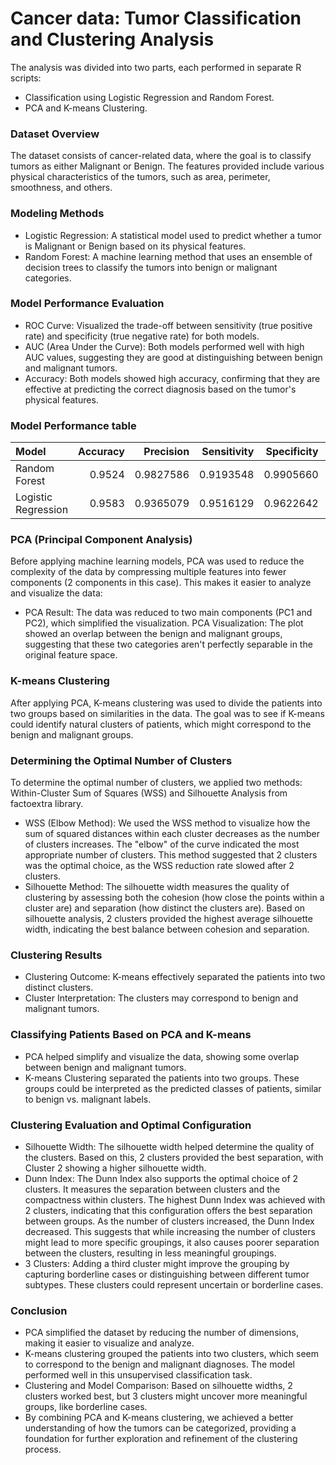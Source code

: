 # Cancer data: Tumor Classification and Clustering Analysis
The analysis was divided into two parts, each performed in separate R scripts:
- Classification using Logistic Regression and Random Forest.
- PCA and K-means Clustering.
### Dataset Overview
The dataset consists of cancer-related data, where the goal is to classify tumors as either Malignant or Benign. The features provided include various physical characteristics of the tumors, such as area, perimeter, smoothness, and others.

### Modeling Methods
- Logistic Regression:
A statistical model used to predict whether a tumor is Malignant or Benign based on its physical features.
- Random Forest:
A machine learning method that uses an ensemble of decision trees to classify the tumors into benign or malignant categories.

### Model Performance Evaluation
- ROC Curve:
Visualized the trade-off between sensitivity (true positive rate) and specificity (true negative rate) for both models.
- AUC (Area Under the Curve):
Both models performed well with high AUC values, suggesting they are good at distinguishing between benign and malignant tumors.
- Accuracy:
Both models showed high accuracy, confirming that they are effective at predicting the correct diagnosis based on the tumor's physical features.

### Model Performance table

|Model               | Accuracy| Precision| Sensitivity| Specificity| F1_Score|       AUC|
|:-------------------|--------:|---------:|-----------:|-----------:|--------:|---------:|
|Random Forest       |   0.9524| 0.9827586|   0.9193548|   0.9905660|    0.950| 0.9891966|
|Logistic Regression |   0.9583| 0.9365079|   0.9516129|   0.9622642|    0.944| 0.9569385|


### PCA (Principal Component Analysis)
Before applying machine learning models, PCA was used to reduce the complexity of the data by compressing multiple features into fewer components (2 components in this case). This makes it easier to analyze and visualize the data:

- PCA Result: The data was reduced to two main components (PC1 and PC2), which simplified the visualization.
PCA Visualization: The plot showed an overlap between the benign and malignant groups, suggesting that these two categories aren't perfectly separable in the original feature space.
### K-means Clustering
After applying PCA, K-means clustering was used to divide the patients into two groups based on similarities in the data. The goal was to see if K-means could identify natural clusters of patients, which might correspond to the benign and malignant groups.

### Determining the Optimal Number of Clusters
To determine the optimal number of clusters, we applied two methods: Within-Cluster Sum of Squares (WSS) and Silhouette Analysis from factoextra library.

- WSS (Elbow Method):
We used the WSS method to visualize how the sum of squared distances within each cluster decreases as the number of clusters increases. The "elbow" of the curve indicated the most appropriate number of clusters. This method suggested that 2 clusters was the optimal choice, as the WSS reduction rate slowed after 2 clusters.
- Silhouette Method:
The silhouette width measures the quality of clustering by assessing both the cohesion (how close the points within a cluster are) and separation (how distinct the clusters are). Based on silhouette analysis, 2 clusters provided the highest average silhouette width, indicating the best balance between cohesion and separation.

### Clustering Results
- Clustering Outcome: K-means effectively separated the patients into two distinct clusters.
- Cluster Interpretation: The clusters may correspond to benign and malignant tumors.

### Classifying Patients Based on PCA and K-means
- PCA helped simplify and visualize the data, showing some overlap between benign and malignant tumors.
- K-means Clustering separated the patients into two groups. These groups could be interpreted as the predicted classes of patients, similar to benign vs. malignant labels.

### Clustering Evaluation and Optimal Configuration
- Silhouette Width:
The silhouette width helped determine the quality of the clusters. Based on this, 2 clusters provided the best separation, with Cluster 2 showing a higher silhouette width.
- Dunn Index:
The Dunn Index also supports the optimal choice of 2 clusters. It measures the separation between clusters and the compactness within clusters. The highest Dunn Index was achieved with 2 clusters, indicating that this configuration offers the best separation between groups. As the number of clusters increased, the Dunn Index decreased. This suggests that while increasing the number of clusters might lead to more specific groupings, it also causes poorer separation between the clusters, resulting in less meaningful groupings.
- 3 Clusters:
Adding a third cluster might improve the grouping by capturing borderline cases or distinguishing between different tumor subtypes. These clusters could represent uncertain or borderline cases.

### Conclusion
- PCA simplified the dataset by reducing the number of dimensions, making it easier to visualize and analyze.
- K-means clustering grouped the patients into two clusters, which seem to correspond to the benign and malignant diagnoses. The model performed well in this unsupervised classification task.
- Clustering and Model Comparison: Based on silhouette widths, 2 clusters worked best, but 3 clusters might uncover more meaningful groups, like borderline cases.
- By combining PCA and K-means clustering, we achieved a better understanding of how the tumors can be categorized, providing a foundation for further exploration and refinement of the clustering process.












